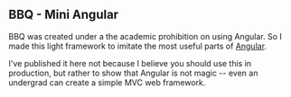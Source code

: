 BBQ - Mini Angular
------

BBQ was created under a the academic prohibition on using Angular. So I made this light framework to imitate the most useful parts of [Angular](http://angularjs.org).

I've published it here not because I believe you should use this in production, but rather to show that Angular is not magic -- even an undergrad can create a simple MVC web framework.
